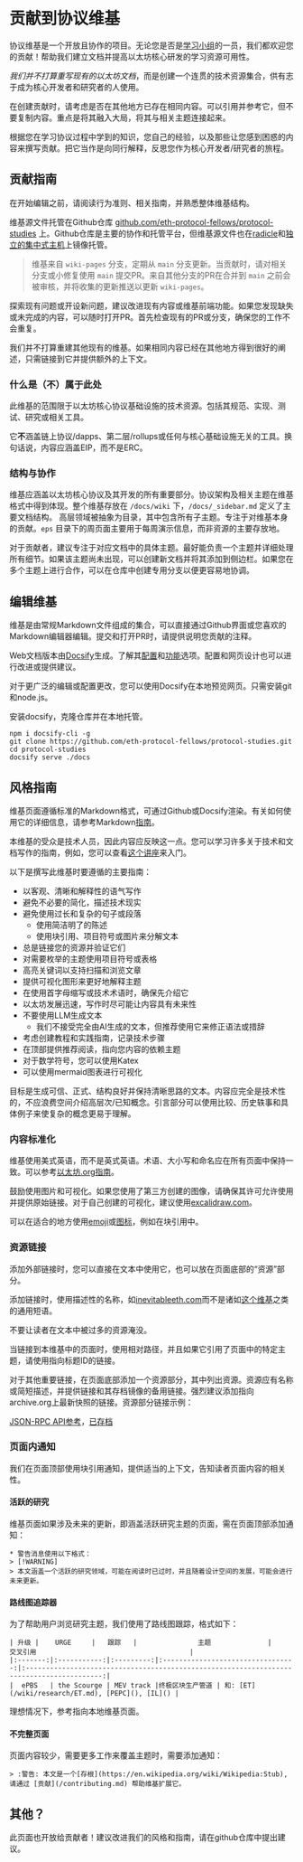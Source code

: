 # 贡献到协议维基

协议维基是一个开放且协作的项目。无论您是否是[学习小组](/eps/intro.md)的一员，我们都欢迎您的贡献！帮助我们建立文档并提高以太坊核心研发的学习资源可用性。

*我们并不打算重写现有的以太坊文档*，而是创建一个连贯的技术资源集合，供有志于成为核心开发者和研究者的人使用。

在创建贡献时，请考虑是否在其他地方已存在相同内容。可以引用并参考它，但不要复制内容。重点是将其融入大局，将其与相关主题连接起来。

根据您在学习协议过程中学到的知识，您自己的经验，以及那些让您感到困惑的内容来撰写贡献。把它当作是向同行解释，反思您作为核心开发者/研究者的旅程。

## 贡献指南

在开始编辑之前，请阅读行为准则、相关指南，并熟悉整体维基结构。

维基源文件托管在Github仓库 [github.com/eth-protocol-fellows/protocol-studies](https://github.com/eth-protocol-fellows/protocol-studies) 上。Github仓库是主要的协作和托管平台，但维基源文件也在[radicle](https://app.radicle.xyz/nodes/seed.radicle.garden/rad:zkV49UANVb2w2g5eE4Le197Wuasz)和[独立的集中式主机](https://git.ethquokkaops.io/eth-protocol-fellows/protocol-studies)上镜像托管。

> 维基来自 `wiki-pages` 分支，定期从 `main` 分支更新。当贡献时，请对相关分支或小修复使用 `main` 提交PR。来自其他分支的PR在合并到 `main` 之前会被审核，并将收集的更新推送以更新 `wiki-pages`。

探索现有问题或开设新问题，建议改进现有内容或维基前端功能。如果您发现缺失或未完成的内容，可以随时打开PR。首先检查现有的PR或分支，确保您的工作不会重复。

我们并不打算重建其他现有的维基。如果相同内容已经在其他地方得到很好的阐述，只需链接到它并提供额外的上下文。

### 什么是（不）属于此处

此维基的范围限于以太坊核心协议基础设施的技术资源。包括其规范、实现、测试、研究或相关工具。

它**不**涵盖链上协议/dapps、第二层/rollups或任何与核心基础设施无关的工具。换句话说，内容应涵盖EIP，而不是ERC。

### 结构与协作

维基应涵盖以太坊核心协议及其开发的所有重要部分。协议架构及相关主题在维基格式中得到体现。整个维基存放在 `/docs/wiki` 下，`/docs/_sidebar.md` 定义了主要文档结构。
高层领域被抽象为目录，其中包含所有子主题。专注于对维基本身的贡献。`eps` 目录下的周页面主要用于每周演示信息，而非资源的主要存放地。

对于贡献者，建议专注于对应文档中的具体主题。最好能负责一个主题并详细处理所有细节。如果该主题尚未出现，可以创建新文档并将其添加到侧边栏。如果您在多个主题上进行合作，可以在仓库中创建专用分支以便更容易地协调。

## 编辑维基

维基是由常规Markdown文件组成的集合，可以直接通过Github界面或您喜欢的Markdown编辑器编辑。提交和打开PR时，请提供说明您贡献的注释。

Web文档版本由[Docsify](https://docsify.js.org/)生成。了解其[配置](https://docsify.js.org/#/configuration)和[功能](https://docsify.js.org/#/plugins)选项。配置和网页设计也可以进行改进或提供建议。

对于更广泛的编辑或配置更改，您可以使用Docsify在本地预览网页。只需安装git和node.js。

安装docsify，克隆仓库并在本地托管。



```
npm i docsify-cli -g
git clone https://github.com/eth-protocol-fellows/protocol-studies.git
cd protocol-studies
docsify serve ./docs
```

## 风格指南

维基页面遵循标准的Markdown格式，可通过Github或Docsify渲染。有关如何使用它的详细信息，请参考Markdown[指南](https://www.markdownguide.org/)。

本维基的受众是技术人员，因此内容应反映这一点。您可以学习许多关于技术和文档写作的指南，例如，您可以查看[这个讲座](https://www.youtube.com/watch?v=vtIzMaLkCaM)来入门。

以下是撰写此维基时要遵循的主要指南：

- 以客观、清晰和解释性的语气写作
- 避免不必要的简化，描述技术现实
- 避免使用过长和复杂的句子或段落
    - 使用简洁明了的陈述
    - 使用块引用、项目符号或图片来分解文本
- 总是链接您的资源并验证它们
- 对需要枚举的主题使用项目符号或表格
- 高亮关键词以支持扫描和浏览文章
- 提供可视化图形来更好地解释主题
- 在使用首字母缩写或技术术语时，确保先介绍它
- 以太坊发展迅速，写作时尽可能让内容具有未来性
- 不要使用LLM生成文本
    - 我们不接受完全由AI生成的文本，但推荐使用它来修正语法或措辞
- 考虑创建教程和实践指南，记录技术步骤
- 在顶部提供推荐阅读，指向您内容的依赖主题
- 对于数学符号，您可以使用Katex
- 可以使用mermaid图表进行可视化

目标是生成可信、正式、结构良好并保持清晰思路的文本。内容应完全是技术性的，不应浪费空间介绍高层次/已知概念。引言部分可以使用比较、历史轶事和具体例子来使复杂的概念更易于理解。

### 内容标准化

维基使用美式英语，而不是英式英语。术语、大小写和命名应在所有页面中保持一致。可以参考[以太坊.org指南](https://ethereum.org/contributing/style-guide/content-standardization)。

鼓励使用图片和可视化。如果您使用了第三方创建的图像，请确保其许可允许使用并提供原始链接。对于自己创建的可视化，建议使用[excalidraw.com](https://github.com/excalidraw/excalidraw)。

可以在适合的地方使用[emoji](https://docsify.js.org/#/emoji?id=emoji)或[图标](https://icongr.am/fontawesome)，例如在块引用中。

### 资源链接

添加外部链接时，您可以直接在文本中使用它，也可以放在页面底部的“资源”部分。

添加链接时，使用描述性的名称，如[inevitableeth.com](https://inevitableeth.com/)而不是诸如[这个维基](https://inevitableeth.com/)之类的通用短语。

不要让读者在文本中被过多的资源淹没。

当链接到本维基中的页面时，使用相对路径，并且如果它引用了页面中的特定主题，请使用指向标题ID的链接。

对于其他重要链接，在页面底部添加一个资源部分，其中列出资源。资源应有名称或简短描述，并提供链接和其存档镜像的备用链接。强烈建议添加指向archive.org上最新快照的链接。资源部分链接示例：

[JSON-RPC API参考](https://ethereum.org/en/developers/docs/apis/json-rpc)，[已存档](https://web.archive.org/web/20240117035335/https://ethereum.org/en/developers/docs/apis/json-rpc)

### 页面内通知

我们在页面顶部使用块引用通知，提供适当的上下文，告知读者页面内容的相关性。

#### 活跃的研究

维基页面如果涉及未来的更新，即涵盖活跃研究主题的页面，需在页面顶部添加通知：


```
* 警告消息使用以下格式：
> [!WARNING]
> 本文涵盖一个活跃的研究领域，可能在阅读时已过时，并且随着设计空间的发展，可能会进行未来更新。
```

#### 路线图追踪器

为了帮助用户浏览研究主题，我们使用了路线图跟踪，格式如下：
 ``` 
| 升级 |    URGE     |   跟踪   |               主题              |                                     交叉引用                                      |
|:-------:|:-----------:|:---------:|:---------------------------------:|:-----------------------------------------------------------------------------------------:|
|  ePBS   | the Scourge | MEV track |终极区块生产管道 | 和: [ET](/wiki/research/ET.md), [PEPC](), [IL]() |
```
理想情况下，参考指向本地维基页面。

#### 不完整页面

页面内容较少，需要更多工作来覆盖主题时，需要添加通知：



```
> :警告: 本文是一个[存根](https://en.wikipedia.org/wiki/Wikipedia:Stub), 请通过 [贡献](/contributing.md) 帮助维基扩展它。
```


## 其他？

此页面也开放给贡献者！建议改进我们的风格和指南，请在github仓库中提出建议。


